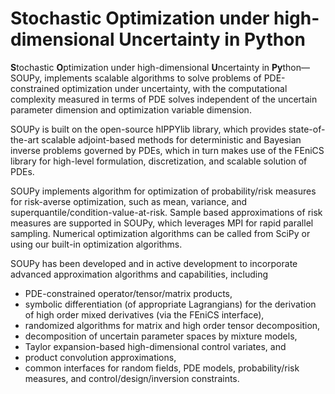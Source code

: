 # **S**tochastic **O**ptimization under high-dimensional **U**ncertainty in **Py**thon

**S**tochastic **O**ptimization under high-dimensional **U**ncertainty in **Py**thon&mdash;SOUPy, implements scalable algorithms to solve problems of PDE-constrained optimization under uncertainty, with the computational complexity measured in terms of PDE solves independent of the uncertain parameter dimension and optimization variable dimension.

SOUPy is built on the open-source hIPPYlib library, which provides state-of-the-art scalable adjoint-based methods for deterministic and Bayesian inverse problems governed by PDEs, which in turn makes use of the FEniCS library for high-level formulation, discretization, and scalable solution of PDEs.

SOUPy implements algorithm for optimization of probability/risk measures for risk-averse optimization, such as mean, variance, and superquantile/condition-value-at-risk. 
Sample based approximations of risk measures are supported in SOUPy, which leverages MPI for rapid parallel sampling.
Numerical optimization algorithms can be called from SciPy or using our built-in optimization algorithms. 

SOUPy has been developed and in active development to incorporate advanced approximation algorithms and capabilities, including

- PDE-constrained operator/tensor/matrix products,
- symbolic differentiation (of appropriate Lagrangians) for the derivation of high order mixed derivatives (via the FEniCS interface),
- randomized algorithms for matrix and high order tensor decomposition,
- decomposition of uncertain parameter spaces by mixture models,
- Taylor expansion-based high-dimensional control variates, and
- product convolution approximations,
- common interfaces for random fields, PDE models, probability/risk measures, and control/design/inversion constraints.
